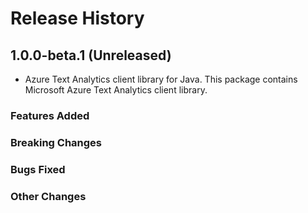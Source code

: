 # Release History

## 1.0.0-beta.1 (Unreleased)

- Azure Text Analytics client library for Java. This package contains Microsoft Azure Text Analytics client library.

### Features Added

### Breaking Changes

### Bugs Fixed

### Other Changes
